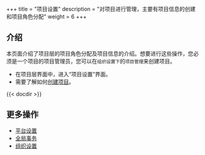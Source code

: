 ﻿+++
title = "项目设置"
description = "对项目进行管理，主要有项目信息的创建和项目角色分配"
weight = 6
+++

## 介绍
  
本页面介绍了项目层的项目角色分配及项目信息的介绍。想要进行这些操作，您必须是一个项目的项目管理员，您可以在`组织设置下`的`项目管理`来创建项目。

- 在项目层界面中，进入“项目设置”界面。
- 需要了解如何[创建项目](..//tenant/project)。

{{< docdir >}}


## 更多操作
- [平台设置](..//platform)
- [全局事务](../..//microservice-development/global-transaction)
- [组织设置](..//tenant)